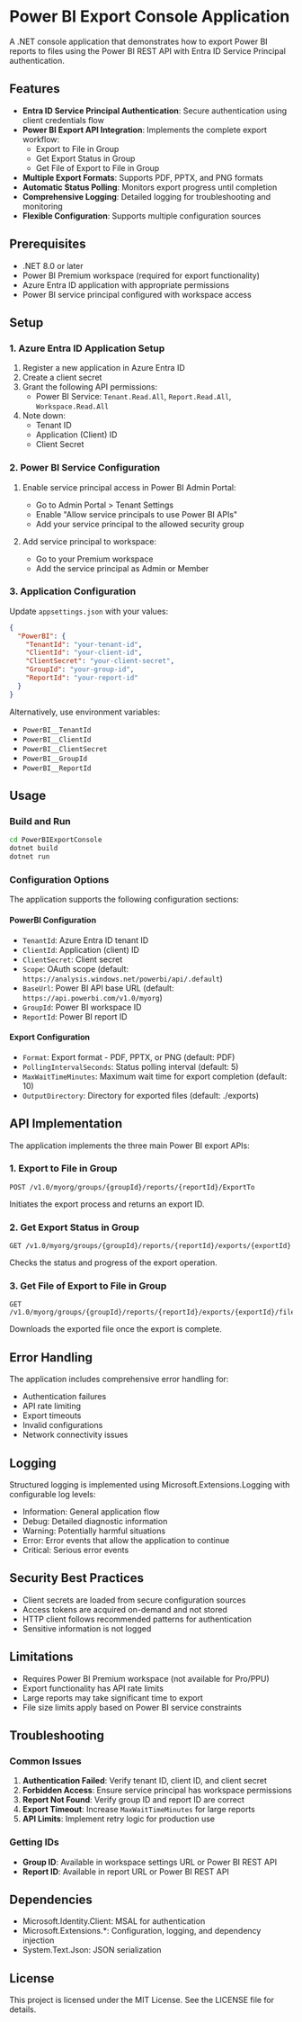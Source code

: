 # Power BI Export Console Application

A .NET console application that demonstrates how to export Power BI reports to files using the Power BI REST API with Entra ID Service Principal authentication.

## Features

- **Entra ID Service Principal Authentication**: Secure authentication using client credentials flow
- **Power BI Export API Integration**: Implements the complete export workflow:
  - Export to File in Group
  - Get Export Status in Group
  - Get File of Export to File in Group
- **Multiple Export Formats**: Supports PDF, PPTX, and PNG formats
- **Automatic Status Polling**: Monitors export progress until completion
- **Comprehensive Logging**: Detailed logging for troubleshooting and monitoring
- **Flexible Configuration**: Supports multiple configuration sources

## Prerequisites

- .NET 8.0 or later
- Power BI Premium workspace (required for export functionality)
- Azure Entra ID application with appropriate permissions
- Power BI service principal configured with workspace access

## Setup

### 1. Azure Entra ID Application Setup

1. Register a new application in Azure Entra ID
2. Create a client secret
3. Grant the following API permissions:
   - Power BI Service: `Tenant.Read.All`, `Report.Read.All`, `Workspace.Read.All`
4. Note down:
   - Tenant ID
   - Application (Client) ID
   - Client Secret

### 2. Power BI Service Configuration

1. Enable service principal access in Power BI Admin Portal:
   - Go to Admin Portal > Tenant Settings
   - Enable "Allow service principals to use Power BI APIs"
   - Add your service principal to the allowed security group

2. Add service principal to workspace:
   - Go to your Premium workspace
   - Add the service principal as Admin or Member

### 3. Application Configuration

Update `appsettings.json` with your values:

```json
{
  "PowerBI": {
    "TenantId": "your-tenant-id",
    "ClientId": "your-client-id", 
    "ClientSecret": "your-client-secret",
    "GroupId": "your-group-id",
    "ReportId": "your-report-id"
  }
}
```

Alternatively, use environment variables:
- `PowerBI__TenantId`
- `PowerBI__ClientId`
- `PowerBI__ClientSecret`
- `PowerBI__GroupId`
- `PowerBI__ReportId`

## Usage

### Build and Run

```bash
cd PowerBIExportConsole
dotnet build
dotnet run
```

### Configuration Options

The application supports the following configuration sections:

#### PowerBI Configuration
- `TenantId`: Azure Entra ID tenant ID
- `ClientId`: Application (client) ID
- `ClientSecret`: Client secret
- `Scope`: OAuth scope (default: `https://analysis.windows.net/powerbi/api/.default`)
- `BaseUrl`: Power BI API base URL (default: `https://api.powerbi.com/v1.0/myorg`)
- `GroupId`: Power BI workspace ID
- `ReportId`: Power BI report ID

#### Export Configuration
- `Format`: Export format - PDF, PPTX, or PNG (default: PDF)
- `PollingIntervalSeconds`: Status polling interval (default: 5)
- `MaxWaitTimeMinutes`: Maximum wait time for export completion (default: 10)
- `OutputDirectory`: Directory for exported files (default: ./exports)

## API Implementation

The application implements the three main Power BI export APIs:

### 1. Export to File in Group
```
POST /v1.0/myorg/groups/{groupId}/reports/{reportId}/ExportTo
```
Initiates the export process and returns an export ID.

### 2. Get Export Status in Group
```
GET /v1.0/myorg/groups/{groupId}/reports/{reportId}/exports/{exportId}
```
Checks the status and progress of the export operation.

### 3. Get File of Export to File in Group
```
GET /v1.0/myorg/groups/{groupId}/reports/{reportId}/exports/{exportId}/file
```
Downloads the exported file once the export is complete.

## Error Handling

The application includes comprehensive error handling for:
- Authentication failures
- API rate limiting
- Export timeouts
- Invalid configurations
- Network connectivity issues

## Logging

Structured logging is implemented using Microsoft.Extensions.Logging with configurable log levels:
- Information: General application flow
- Debug: Detailed diagnostic information
- Warning: Potentially harmful situations
- Error: Error events that allow the application to continue
- Critical: Serious error events

## Security Best Practices

- Client secrets are loaded from secure configuration sources
- Access tokens are acquired on-demand and not stored
- HTTP client follows recommended patterns for authentication
- Sensitive information is not logged

## Limitations

- Requires Power BI Premium workspace (not available for Pro/PPU)
- Export functionality has API rate limits
- Large reports may take significant time to export
- File size limits apply based on Power BI service constraints

## Troubleshooting

### Common Issues

1. **Authentication Failed**: Verify tenant ID, client ID, and client secret
2. **Forbidden Access**: Ensure service principal has workspace permissions
3. **Report Not Found**: Verify group ID and report ID are correct
4. **Export Timeout**: Increase `MaxWaitTimeMinutes` for large reports
5. **API Limits**: Implement retry logic for production use

### Getting IDs

- **Group ID**: Available in workspace settings URL or Power BI REST API
- **Report ID**: Available in report URL or Power BI REST API

## Dependencies

- Microsoft.Identity.Client: MSAL for authentication
- Microsoft.Extensions.*: Configuration, logging, and dependency injection
- System.Text.Json: JSON serialization

## License

This project is licensed under the MIT License. See the LICENSE file for details.
